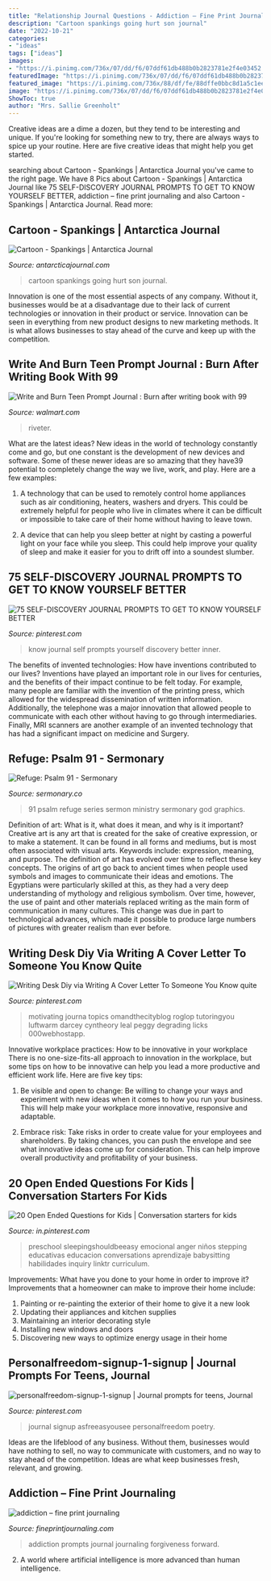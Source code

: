 ```yaml
---
title: "Relationship Journal Questions - Addiction – Fine Print Journaling"
description: "Cartoon spankings going hurt son journal"
date: "2022-10-21"
categories:
- "ideas"
tags: ["ideas"]
images:
- "https://i.pinimg.com/736x/07/dd/f6/07ddf61db488b0b2823781e2f4e03452.jpg"
featuredImage: "https://i.pinimg.com/736x/07/dd/f6/07ddf61db488b0b2823781e2f4e03452.jpg"
featured_image: "https://i.pinimg.com/736x/88/df/fe/88dffe0bbc8d1a5c1eeb5c21d174b265.jpg"
image: "https://i.pinimg.com/736x/07/dd/f6/07ddf61db488b0b2823781e2f4e03452.jpg"
ShowToc: true
author: "Mrs. Sallie Greenholt"
---
```



Creative ideas are a dime a dozen, but they tend to be interesting and unique. If you're looking for something new to try, there are always ways to spice up your routine. Here are five creative ideas that might help you get started.

	

		
searching about Cartoon - Spankings | Antarctica Journal you've came to the right page. We have 8 Pics about Cartoon - Spankings | Antarctica Journal like 75 SELF-DISCOVERY JOURNAL PROMPTS TO GET TO KNOW YOURSELF BETTER, addiction – fine print journaling and also Cartoon - Spankings | Antarctica Journal. Read more:
		
    
## Cartoon - Spankings | Antarctica Journal

<img loading=lazy src="https://www.antarcticajournal.com/wp-content/uploads/2016/11/Cartoon-Son-This-Is-Going-to-Hurt-Me-More-Then-Its-Going-To-Hurt-You-895x1024.jpg" onerror="this.onerror=null;this.src='https://tse4.mm.bing.net/th?id=OIP.uhd91UcsZVON7DOMUA_SuwHaIe&amp;pid=15.1';" alt="Cartoon - Spankings | Antarctica Journal">

_Source: antarcticajournal.com_

>cartoon spankings going hurt son journal. 

	

Innovation is one of the most essential aspects of any company. Without it, businesses would be at a disadvantage due to their lack of current technologies or innovation in their product or service. Innovation can be seen in everything from new product designs to new marketing methods. It is what allows businesses to stay ahead of the curve and keep up with the competition.

    
## Write And Burn Teen Prompt Journal : Burn After Writing Book With 99

<img loading=lazy src="https://i5.walmartimages.com/asr/6d18b80d-d26d-4675-bf74-0848f316dd87_1.1b1578da829d4941f949926fef2343a6.jpeg" onerror="this.onerror=null;this.src='https://tse3.mm.bing.net/th?id=OIP.6i-L8CRRJh33zbA08paUUAAAAA&amp;pid=15.1';" alt="Write and Burn Teen Prompt Journal : Burn after writing book with 99">

_Source: walmart.com_

>riveter. 

	

What are the latest ideas?
New ideas in the world of technology constantly come and go, but one constant is the development of new devices and software. Some of these newer ideas are so amazing that they have39 potential to completely change the way we live, work, and play. Here are a few examples:
1. A technology that can be used to remotely control home appliances such as air conditioning, heaters, washers and dryers. This could be extremely helpful for people who live in climates where it can be difficult or impossible to take care of their home without having to leave town.

2. A device that can help you sleep better at night by casting a powerful light on your face while you sleep. This could help improve your quality of sleep and make it easier for you to drift off into a soundest slumber.


    
## 75 SELF-DISCOVERY JOURNAL PROMPTS TO GET TO KNOW YOURSELF BETTER

<img loading=lazy src="https://i.pinimg.com/736x/07/dd/f6/07ddf61db488b0b2823781e2f4e03452.jpg" onerror="this.onerror=null;this.src='https://tse1.mm.bing.net/th?id=OIP.y-jq3VDQP6l0PzyLNxPbPgHaMV&amp;pid=15.1';" alt="75 SELF-DISCOVERY JOURNAL PROMPTS TO GET TO KNOW YOURSELF BETTER">

_Source: pinterest.com_

>know journal self prompts yourself discovery better inner. 

	

The benefits of invented technologies: How have inventions contributed to our lives?
Inventions have played an important role in our lives for centuries, and the benefits of their impact continue to be felt today. For example, many people are familiar with the invention of the printing press, which allowed for the widespread dissemination of written information. Additionally, the telephone was a major innovation that allowed people to communicate with each other without having to go through intermediaries. Finally, MRI scanners are another example of an invented technology that has had a significant impact on medicine and Surgery.

    
## Refuge: Psalm 91 - Sermonary

<img loading=lazy src="https://sermonary.s3.amazonaws.com/uploads/2020/12/Refuge-Psalm-91-Sermon-Series.jpg" onerror="this.onerror=null;this.src='https://tse3.mm.bing.net/th?id=OIP.T9HnlLV6JMGrvfMWFvc9tAHaEL&amp;pid=15.1';" alt="Refuge: Psalm 91 - Sermonary">

_Source: sermonary.co_

>91 psalm refuge series sermon ministry sermonary god graphics. 

	

Definition of art: What is it, what does it mean, and why is it important?
Creative art is any art that is created for the sake of creative expression, or to make a statement. It can be found in all forms and mediums, but is most often associated with visual arts. Keywords include: expression, meaning, and purpose. The definition of art has evolved over time to reflect these key concepts.
The origins of art go back to ancient times when people used symbols and images to communicate their ideas and emotions. The Egyptians were particularly skilled at this, as they had a very deep understanding of mythology and religious symbolism. Over time, however, the use of paint and other materials replaced writing as the main form of communication in many cultures. This change was due in part to technological advances, which made it possible to produce large numbers of pictures with greater realism than ever before.

    
## Writing Desk Diy Via Writing A Cover Letter To Someone You Know Quite

<img loading=lazy src="https://i.pinimg.com/736x/f0/6e/0b/f06e0bc6fdd8419890d10b59065e2ef1.jpg" onerror="this.onerror=null;this.src='https://tse2.mm.bing.net/th?id=OIP.Yx-kg-g9GKVbG2lY7TVdbQHaLG&amp;pid=15.1';" alt="Writing Desk Diy via Writing A Cover Letter To Someone You Know quite">

_Source: pinterest.com_

>motivating journa topics omandthecityblog roglop tutoringyou luftwarm darcey cyntheory leal peggy degrading licks 000webhostapp. 

	

Innovative workplace practices: How to be innovative in your workplace
There is no one-size-fits-all approach to innovation in the workplace, but some tips on how to be innovative can help you lead a more productive and efficient work life. Here are five key tips:
1. Be visible and open to change: Be willing to change your ways and experiment with new ideas when it comes to how you run your business. This will help make your workplace more innovative, responsive and adaptable.

2. Embrace risk: Take risks in order to create value for your employees and shareholders. By taking chances, you can push the envelope and see what innovative ideas come up for consideration. This can help improve overall productivity and profitability of your business.


    
## 20 Open Ended Questions For Kids | Conversation Starters For Kids

<img loading=lazy src="https://i.pinimg.com/736x/eb/85/8e/eb858e0bcba62624301738a6efef98ed.jpg" onerror="this.onerror=null;this.src='https://tse3.mm.bing.net/th?id=OIP.pX7cANzFuIX9I9wELYYtyAHaKu&amp;pid=15.1';" alt="20 Open Ended Questions for Kids | Conversation starters for kids">

_Source: in.pinterest.com_

>preschool sleepingshouldbeeasy emocional anger niños stepping educativas educacion conversations aprendizaje babysitting habilidades inquiry linktr curriculum. 

	

Improvements: What have you done to your home in order to improve it?
Improvements that a homeowner can make to improve their home include: 
1. Painting or re-painting the exterior of their home to give it a new look 
2. Updating their appliances and kitchen supplies 
3. Maintaining an interior decorating style 
4. Installing new windows and doors 
5. Discovering new ways to optimize energy usage in their home 

    
## Personalfreedom-signup-1-signup | Journal Prompts For Teens, Journal

<img loading=lazy src="https://i.pinimg.com/736x/88/df/fe/88dffe0bbc8d1a5c1eeb5c21d174b265.jpg" onerror="this.onerror=null;this.src='https://tse1.mm.bing.net/th?id=OIP.Crab_zIHm50g3nOIumc1dgHaLH&amp;pid=15.1';" alt="personalfreedom-signup-1-signup | Journal prompts for teens, Journal">

_Source: pinterest.com_

>journal signup asfreeasyousee personalfreedom poetry. 

	

Ideas are the lifeblood of any business. Without them, businesses would have nothing to sell, no way to communicate with customers, and no way to stay ahead of the competition. Ideas are what keep businesses fresh, relevant, and growing.

    
## Addiction – Fine Print Journaling

<img loading=lazy src="http://www.fineprintjournaling.com/wp-content/uploads/2016/03/addiction.png" onerror="this.onerror=null;this.src='https://tse1.mm.bing.net/th?id=OIP.t4M2r8VH7OFaMZhkGHLQqAHaLH&amp;pid=15.1';" alt="addiction – fine print journaling">

_Source: fineprintjournaling.com_

>addiction prompts journal journaling forgiveness forward. 

	

2. A world where artificial intelligence is more advanced than human intelligence. 

